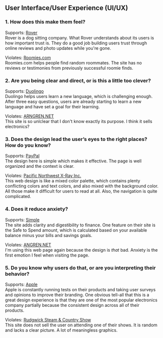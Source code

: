 ## User Interface/User Experience (UI/UX)

### 1. How does this make them feel?


Supports: [Rover](https://www.rover.com/)<br/>
Rover is a dog sitting company. What Rover understands about its users is how important trust is. They do a good job building users trust through online reviews and photo updates while you're gone.

Violates: [Roomies.com](https://www.roomies.com/)<br/>
Roomies.com helps people find random roommates. The site has no reviews or testimonies from previously successful roomie finds.

### 2. Are you being clear and direct, or is this a little too clever?

Supports: [Duolingo](https://www.duolingo.com/)<br/>
Duolingo helps users learn a new language, which is challenging enough. After three easy questions, users are already starting to learn a new language and have set a goal for their learning.

Violates: [ARNGREN.NET](https://websitesfromhell.net/view/arngren.net-8/)<br/>
This site is so unlclear that I don't know exactly its purpose. I think it sells electronics?


### 3. Does the design lead the user’s eyes to the right places? How do you know?

Supports: [PayPal](https://www.paypal.com/us/home)<br/>
The design here is simple which makes it effective. The page is well organized and the context is clear.

Violates: [Pacific Northwest X-Ray Inc.](http://www.pnwx.com/)<br/>
This web design is like a mixed color palette, which contains plenty conflicting colors and text colors, and also mixed with the background color. All those make it difficult for users to read at all. Also, the navigation is quite complicated.

### 4. Does it reduce anxiety?

Supports: [Simple](https://www.simple.com)<br/>
The site adds clarity and digestibility to finance. One feature on their site is the Safe to Spend amount, which is calculated based on your available balance minus your bills and savings goals.

Violates: [ANGREN.NET](https://websitesfromhell.net/view/arngren.net-8/)<br/>
I'm using this web page again because the design is _that_ bad. Anxiety is the first emotion I feel when visiting the page.

### 5. Do you know why users do that, or are you interpreting their behavior?

Supports: [Apple](https://www.apple.com/)<br/>
Apple is constantly running tests on their products and taking user surveys and opinions to improve their branding. One obvious tell-all that this is a great design experience is that they are one of the most popular electronics company partially because the consistent design across all of their products.

Violates: [Rudgwick Steam & Country Show](http://www.rudgwicksteamshow.co.uk)<br/>
This site does not sell the user on attending one of their shows. It is random and lacks a clear picture. A lot of meaningless graphics.
